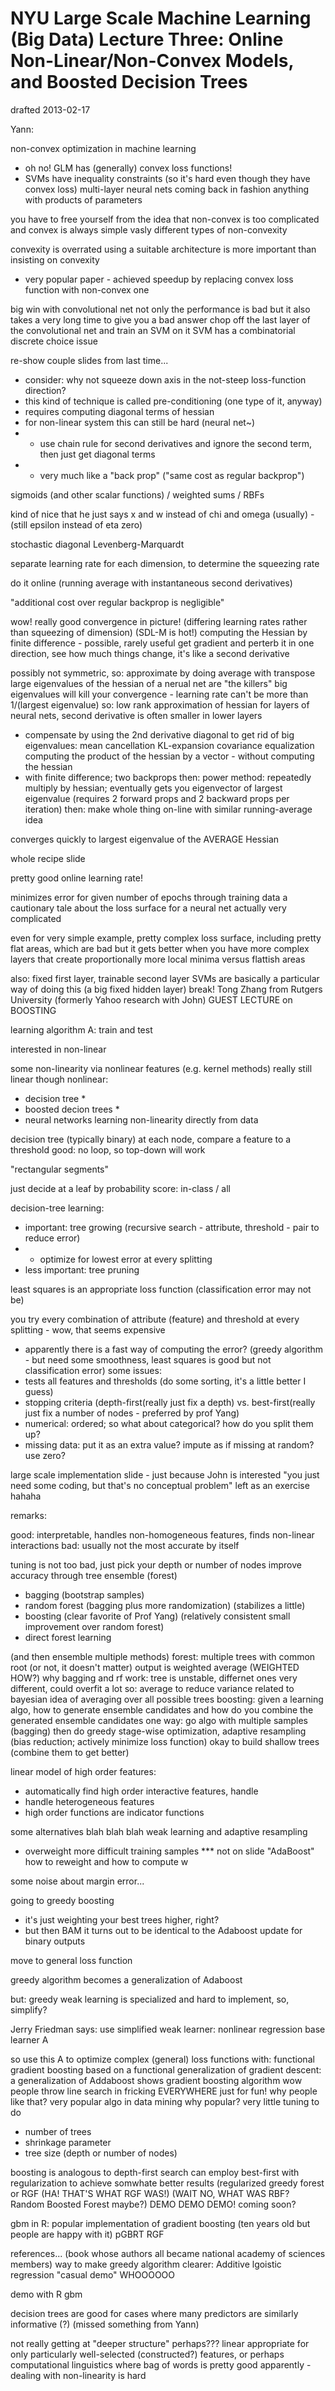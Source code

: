 # NYU Large Scale Machine Learning (Big Data) Lecture Three: Online Non-Linear/Non-Convex Models, and Boosted Decision Trees

drafted 2013-02-17

Yann:

non-convex optimization in machine learning
- oh no! GLM has (generally) convex loss functions!
- SVMs have inequality constraints (so it's hard even though they
have convex loss)
multi-layer neural nets coming back in fashion
anything with products of parameters

you have to free yourself from the idea that non-convex is too
complicated and convex is always simple
vasly different types of non-convexity

convexity is overrated
using a suitable architecture is more important than insisting on convexity
- very popular paper - achieved speedup by replacing convex loss
function with non-convex one

big win with convolutional net
not only the performance is bad but it also takes a very long time to
give you a bad answer
chop off the last layer of the convolutional net and train an SVM on it
SVM has a combinatorial discrete choice issue

re-show couple slides from last time...
- consider: why not squeeze down axis in the not-steep loss-function direction?
- this kind of technique is called pre-conditioning (one type of it, anyway)
- requires computing diagonal terms of hessian
- for non-linear system this can still be hard (neural net~)
- - use chain rule for second derivatives and ignore the second term,
then just get diagonal terms
- - very much like a "back prop" ("same cost as regular backprop")

sigmoids (and other scalar functions) / weighted sums / RBFs

kind of nice that he just says x and w instead of chi and omega
(usually) - (still epsilon instead of eta zero)

stochastic diagonal Levenberg-Marquardt

separate learning rate for each dimension, to determine the squeezing rate

do it online (running average with instantaneous second derivatives)

"additional cost over regular backprop is negligible"

wow! really good convergence in picture! (differing learning rates
rather than squeezing of dimension) (SDL-M is hot!)
computing the Hessian by finite difference - possible, rarely useful
get gradient and perterb it in one direction, see how much things
change, it's like a second derivative

possibly not symmetric, so: approximate by doing average with transpose
large eigenvalues of the hessian of a nerual net are "the killers"
big eigenvalues will kill your convergence - learning rate can't be
more than 1/(largest eigenvalue)
so: low rank approximation of hessian
for layers of neural nets, second derivative is often smaller in lower layers
- compensate by using the 2nd derivative diagonal
to get rid of big eigenvalues:
mean cancellation
KL-expansion
covariance equalization
computing the product of the hessian by a vector - without computing the hessian
- with finite difference; two backprops
then: power method: repeatedly multiply by hessian; eventually gets
you eigenvector of largest eigenvalue
(requires 2 forward props and 2 backward props per iteration)
then: make whole thing on-line with similar running-average idea

converges quickly to largest eigenvalue of the AVERAGE Hessian

whole recipe slide

pretty good online learning rate!

minimizes error for given number of epochs through training data
a cautionary tale about the loss surface for a neural net
actually very complicated

even for very simple example, pretty complex loss surface, including
pretty flat areas, which are bad
but it gets better when you have more complex layers that create
proportionally more local minima versus flattish areas

also: fixed first layer, trainable second layer
SVMs are basically a particular way of doing this (a big fixed hidden layer)
break!
Tong Zhang from Rutgers University (formerly Yahoo research with John)
GUEST LECTURE on BOOSTING

learning algorithm A: train and test

interested in non-linear

some non-linearity via nonlinear features (e.g. kernel methods)
really still linear though
nonlinear:
- decision tree *
- boosted decion trees *
- neural networks
learning non-linearity directly from data

decision tree (typically binary) at each node, compare a feature to a threshold
good: no loop, so top-down will work

"rectangular segments"

just decide at a leaf by probability score: in-class / all

decision-tree learning:
- important: tree growing (recursive search - attribute, threshold -
pair to reduce error)
- - optimize for lowest error at every splitting
- less important: tree pruning

least squares is an appropriate loss function (classification error may not be)

you try every combination of attribute (feature) and threshold at
every splitting - wow, that seems expensive
- apparently there is a fast way of computing the error? (greedy
algorithm - but need some smoothness, least squares is good but not
classification error)
some issues:
- tests all features and thresholds (do some sorting, it's a little
better I guess)
- stopping criteria (depth-first(really just fix a depth) vs.
best-first(really just fix a number of nodes - preferred by prof Yang)
- numerical: ordered; so what about categorical? how do you split them up?
- missing data: put it as an extra value? impute as if missing at
random? use zero?

large scale implementation slide - just because John is interested
"you just need some coding, but that's no conceptual problem"
left as an exercise hahaha

remarks:

good: interpretable, handles non-homogeneous features, finds
non-linear interactions
bad: usually not the most accurate by itself

tuning is not too bad, just pick your depth or number of nodes
improve accuracy through tree ensemble (forest)
- bagging (bootstrap samples)
- random forest (bagging plus more randomization) (stabilizes a little)
- boosting (clear favorite of Prof Yang) (relatively consistent small
improvement over random forest)
- direct forest learning

(and then ensemble multiple methods)
forest: multiple trees with common root (or not, it doesn't matter)
output is weighted average (WEIGHTED HOW?)
why bagging and rf work:
tree is unstable, differnet ones very different, could overfit a lot
so: average to reduce variance
related to bayesian idea of averaging over all possible trees
boosting:
given a learning algo, how to generate ensemble candidates and how do
you combine the generated ensemble candidates
one way: go algo with multiple samples (bagging) then do greedy
stage-wise optimization, adaptive resampling (bias reduction; actively
minimize loss function)
okay to build shallow trees (combine them to get better)

linear model of high order features:
- automatically find high order interactive features, handle
- handle heterogeneous features
- high order functions are indicator functions

some alternatives blah blah blah
weak learning and adaptive resampling
- overweight more difficult training samples *** not on slide
"AdaBoost" how to reweight and how to compute w

some noise about margin error...

going to greedy boosting
- it's just weighting your best trees higher, right?
- but then BAM it turns out to be identical to the Adaboost update
for binary outputs

move to general loss function

greedy algorithm becomes a generalization of Adaboost

but: greedy weak learning is specialized and hard to implement, so, simplify?

Jerry Friedman says: use simplified weak learner: nonlinear regression
base learner A

so use this A to optimize complex (general) loss functions
with: functional gradient boosting based on a functional
generalization of gradient descent: a generalization of Addaboost
shows gradient boosting algorithm
wow people throw line search in fricking EVERYWHERE just for fun!
why people like that? very popular algo in data mining
why popular? very little tuning to do
- number of trees
- shrinkage parameter
- tree size (depth or number of nodes)

boosting is analogous to depth-first search
can employ best-first with regularization to achieve somwhate better
results (regularized greedy forest or RGF (HA! THAT'S WHAT RGF WAS!)
(WAIT NO, WHAT WAS RBF? Random Boosted Forest maybe?)
DEMO DEMO DEMO! coming soon?

gbm in R: popular implementation of gradient boosting (ten years old
but people are happy with it)
pGBRT
RGF

references... (book whose authors all became national academy of
sciences members)
way to make greedy algorithm clearer: Additive lgoistic regression
"casual demo" WHOOOOOO

demo with R gbm

decision trees are good for cases where many predictors are similarly
informative (?) (missed something from Yann)

not really getting at "deeper structure" perhaps???
linear appropriate for only particularly well-selected (constructed?)
features, or perhaps computational linguistics where bag of words is
pretty good apparently - dealing with non-linearity is hard
